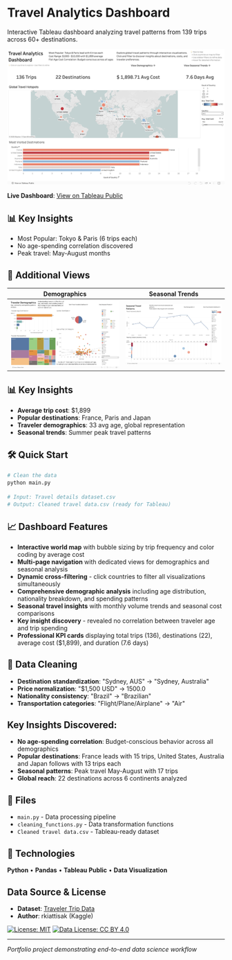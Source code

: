 # Travel Analytics Dashboard

Interactive Tableau dashboard analyzing travel patterns from 139 trips across 60+ destinations.

![Dashboard Preview](images/dashboard-overview.png)

**Live Dashboard**: [View on Tableau Public](https://public.tableau.com/app/profile/anastasia.danopoulou/viz/TravelAnalytics_17582745477190/TravelAnalyticsDashboard)

## 📊 Key Insights
- Most Popular: Tokyo & Paris (6 trips each)
- No age-spending correlation discovered
- Peak travel: May-August months

## 🔗 Additional Views
| Demographics | Seasonal Trends |
|--------------|-----------------|
| ![Demo](images/dashboard-demographics.png) | ![Seasonal](images/dashboard-seasonal.png) |
## 📊 Key Insights
- **Average trip cost**: $1,899
- **Popular destinations**: France, Paris and Japan
- **Traveler demographics**: 33 avg age, global representation
- **Seasonal trends**: Summer peak travel patterns

## 🛠 Quick Start

```bash
# Clean the data
python main.py

# Input: Travel details dataset.csv
# Output: Cleaned travel data.csv (ready for Tableau)
```

## 📈 Dashboard Features
- **Interactive world map** with bubble sizing by trip frequency and color coding by average cost
- **Multi-page navigation** with dedicated views for demographics and seasonal analysis
- **Dynamic cross-filtering** - click countries to filter all visualizations simultaneously
- **Comprehensive demographic analysis** including age distribution, nationality breakdown, and spending patterns
- **Seasonal travel insights** with monthly volume trends and seasonal cost comparisons
- **Key insight discovery** - revealed no correlation between traveler age and trip spending
- **Professional KPI cards** displaying total trips (136), destinations (22), average cost ($1,899), and duration (7.6 days)

## 🧹 Data Cleaning
- **Destination standardization**: "Sydney, AUS" → "Sydney, Australia"
- **Price normalization**: "$1,500 USD" → 1500.0
- **Nationality consistency**: "Brazil" → "Brazilian"
- **Transportation categories**: "Flight/Plane/Airplane" → "Air"

## Key Insights Discovered:
- **No age-spending correlation**: Budget-conscious behavior across all demographics
- **Popular destinations**: France leads with 15 trips, United States, Australia and Japan follows with 13 trips each
- **Seasonal patterns**: Peak travel May-August with 17 trips
- **Global reach**: 22 destinations across 6 continents analyzed


## 📁 Files
- `main.py` - Data processing pipeline
- `cleaning_functions.py` - Data transformation functions  
- `Cleaned travel data.csv` - Tableau-ready dataset

## 🎯 Technologies
**Python** • **Pandas** • **Tableau Public** • **Data Visualization**

## Data Source & License
- **Dataset**: [Traveler Trip Data](https://www.kaggle.com/datasets/rkiattisak/traveler-trip-data)
- **Author**: rkiattisak (Kaggle)

[![License: MIT](https://img.shields.io/badge/License-MIT-yellow.svg)](https://opensource.org/licenses/MIT)
[![Data License: CC BY 4.0](https://img.shields.io/badge/Data%20License-CC%20BY%204.0-lightgrey.svg)](https://creativecommons.org/licenses/by/4.0/)


---
*Portfolio project demonstrating end-to-end data science workflow*